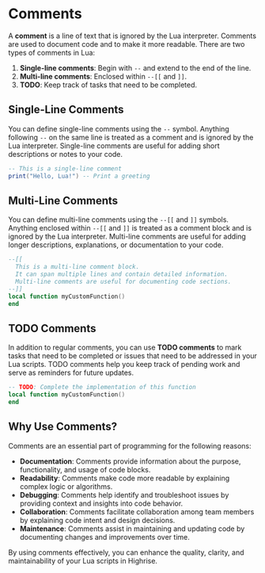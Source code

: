 # Comments

A **comment** is a line of text that is ignored by the Lua interpreter. Comments are used to document code and to make it more readable. There are two types of comments in Lua:

1. **Single-line comments**: Begin with `--` and extend to the end of the line.
2. **Multi-line comments**: Enclosed within `--[[` and `]]`.
3. **TODO**: Keep track of tasks that need to be completed.

## Single-Line Comments

You can define single-line comments using the `--` symbol. Anything following `--` on the same line is treated as a comment and is ignored by the Lua interpreter. Single-line comments are useful for adding short descriptions or notes to your code.

```lua
-- This is a single-line comment
print("Hello, Lua!") -- Print a greeting
```

## Multi-Line Comments

You can define multi-line comments using the `--[[` and `]]` symbols. Anything enclosed within `--[[` and `]]` is treated as a comment block and is ignored by the Lua interpreter. Multi-line comments are useful for adding longer descriptions, explanations, or documentation to your code.

```lua
--[[
  This is a multi-line comment block.
  It can span multiple lines and contain detailed information.
  Multi-line comments are useful for documenting code sections.
--]]
local function myCustomFunction()
end
```

## TODO Comments

In addition to regular comments, you can use **TODO comments** to mark tasks that need to be completed or issues that need to be addressed in your Lua scripts. TODO comments help you keep track of pending work and serve as reminders for future updates.

```lua
-- TODO: Complete the implementation of this function
local function myCustomFunction()
end
```

## Why Use Comments?

Comments are an essential part of programming for the following reasons:

- **Documentation**: Comments provide information about the purpose, functionality, and usage of code blocks.
- **Readability**: Comments make code more readable by explaining complex logic or algorithms.
- **Debugging**: Comments help identify and troubleshoot issues by providing context and insights into code behavior.
- **Collaboration**: Comments facilitate collaboration among team members by explaining code intent and design decisions.
- **Maintenance**: Comments assist in maintaining and updating code by documenting changes and improvements over time.

By using comments effectively, you can enhance the quality, clarity, and maintainability of your Lua scripts in Highrise.



